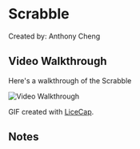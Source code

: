 # Scrabble

Created by: Anthony Cheng


## Video Walkthrough 

Here's a walkthrough of the Scrabble

<img src='https://media.giphy.com/media/7J4QXhyY2vWmmzE2qB/giphy.gif' title='Video Walkthrough' width='' alt='Video Walkthrough' />


GIF created with [LiceCap](http://www.cockos.com/licecap/).

## Notes

 


   
